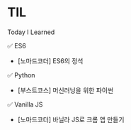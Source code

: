 # TIL
Today I Learned 

✅ ES6
- [노마드코더] ES6의 정석

✅ Python
 - [부스트코스] 머신러닝을 위한 파이썬
 
✅ Vanilla JS
- [노마드코더] 바닐라 JS로 크롬 앱 만들기
